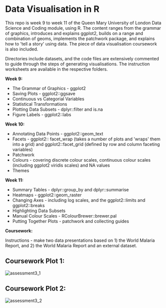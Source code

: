 # Data Visualisation in R


This repo is week 9 to week 11 of the Queen Mary University of London Data Science and Coding module, using R. The content ranges from the grammar of graphics, introduces and explains ggplot2, builds on a range and combination of geoms, implements the patchwork package, and explains how to 'tell a story' using data. The piece of data visualisation coursework is also included. 

Directories include datasets, and the code files are extensively commented to guide through the steps of generating visualisations. The instruction worksheets are available in the respective folders.

**Week 9:**
- The Grammar of Graphics - ggplot2
- Saving Plots - ggplot2::ggsave
- Continuous vs Categorial Variables
- Statistical Transformations
- Plotting Data Subsets - dplyr::filter and is.na
- Figure Labels - ggplot2::labs

**Week 10:**
- Annotating Data Points - ggplot2::geom_text
- Facets - ggplot2:: facet_wrap (takes a number of plots and 'wraps' them into a grid) and ggplot2::facet_grid (defined by row and column faceting variables)
- Patchwork
- Colours - covering discrete colour scales, continuous colour scales (including ggplot2 viridis scales) and NA values
- Themes

**Week 11:**
- Summary Tables - dplyr::group_by and dplyr::summarise
- Heatmaps - ggplot2::geom_raster
- Changing Axes - including log scales, and the ggplot2::limits and ggplot2::breaks 
- Highlighting Data Subsets 
- Manual Colour Scales - RColourBrewer::brewer.pal
- Putting Together Plots - patchwork and collecting guides

**Coursework:**

Instructions - make two data presentations based on 1) the World Malaria Report, and 2) the World Malaria Report and an external dataset.

## Coursework Plot 1:
![assessment3_1](https://user-images.githubusercontent.com/123585424/232762770-2de26350-6a7c-4024-9b44-b093f2c6046f.png)

## Coursework Plot 2:
![assessment3_2](https://user-images.githubusercontent.com/123585424/232762746-2d7f1072-93b1-4f22-9896-a9303de18b02.png)



